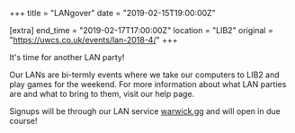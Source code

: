 +++
title = "LANgover"
date = "2019-02-15T19:00:00Z"

[extra]
end_time = "2019-02-17T17:00:00Z"
location = "LIB2"
original = "https://uwcs.co.uk/events/lan-2018-4/"
+++

It's time for another LAN party\!  

Our LANs are bi-termly events where we take our computers to LIB2 and play games for the weekend. For more information about what LAN parties are and what to bring to them, visit our <span id="2334">help page</span>.

Signups will be through our LAN service [warwick.gg](http://warwick.gg) and will open in due course\!


